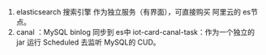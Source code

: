 

1. elasticsearch 搜索引擎 
   作为独立服务（有界面），可直接购买 阿里云的 es节点。
2. canal ：MySQL binlog 同步到 es中
   iot-card-canal-task：作为一个独立的 jar 运行 Scheduled 去监听 MySQL的 CUD。




